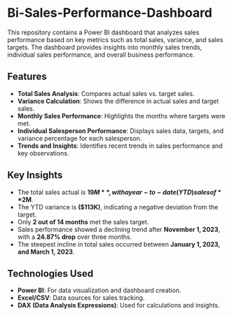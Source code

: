 # Bi-Sales-Performance-Dashboard
This repository contains a Power BI dashboard that analyzes sales performance based on key metrics such as total sales, variance, and sales targets. The dashboard provides insights into monthly sales trends, individual sales performance, and overall business performance.
## Features
- **Total Sales Analysis**: Compares actual sales vs. target sales.
- **Variance Calculation**: Shows the difference in actual sales and target sales.
- **Monthly Sales Performance**: Highlights the months where targets were met.
- **Individual Salesperson Performance**: Displays sales data, targets, and variance percentage for each salesperson.
- **Trends and Insights**: Identifies recent trends in sales performance and key observations.

## Key Insights
- The total sales actual is **$19M**, with a year-to-date (YTD) sales of **$2M**.
- The YTD variance is **($113K)**, indicating a negative deviation from the target.
- Only **2 out of 14 months** met the sales target.
- Sales performance showed a declining trend after **November 1, 2023**, with a **24.87% drop** over three months.
- The steepest incline in total sales occurred between **January 1, 2023, and March 1, 2023**.

## Technologies Used
- **Power BI**: For data visualization and dashboard creation.
- **Excel/CSV**: Data sources for sales tracking.
- **DAX (Data Analysis Expressions)**: Used for calculations and insights.
